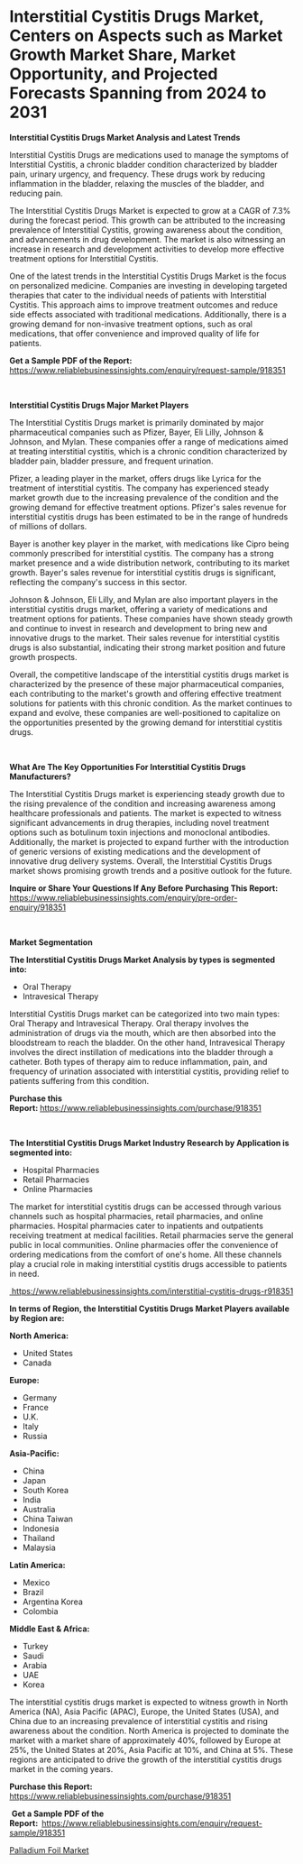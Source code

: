 <p><h1>Interstitial Cystitis Drugs Market, Centers on Aspects such as Market Growth Market Share, Market Opportunity, and Projected Forecasts Spanning from 2024 to 2031</h1></p><p><strong>Interstitial Cystitis Drugs Market Analysis and Latest Trends</strong></p>
<p><p>Interstitial Cystitis Drugs are medications used to manage the symptoms of Interstitial Cystitis, a chronic bladder condition characterized by bladder pain, urinary urgency, and frequency. These drugs work by reducing inflammation in the bladder, relaxing the muscles of the bladder, and reducing pain.</p><p>The Interstitial Cystitis Drugs Market is expected to grow at a CAGR of 7.3% during the forecast period. This growth can be attributed to the increasing prevalence of Interstitial Cystitis, growing awareness about the condition, and advancements in drug development. The market is also witnessing an increase in research and development activities to develop more effective treatment options for Interstitial Cystitis.</p><p>One of the latest trends in the Interstitial Cystitis Drugs Market is the focus on personalized medicine. Companies are investing in developing targeted therapies that cater to the individual needs of patients with Interstitial Cystitis. This approach aims to improve treatment outcomes and reduce side effects associated with traditional medications. Additionally, there is a growing demand for non-invasive treatment options, such as oral medications, that offer convenience and improved quality of life for patients.</p></p>
<p><strong>Get a Sample PDF of the Report:&nbsp;</strong> <a href="https://www.reliablebusinessinsights.com/enquiry/request-sample/918351">https://www.reliablebusinessinsights.com/enquiry/request-sample/918351</a></p>
<p>&nbsp;</p>
<p><strong>Interstitial Cystitis Drugs Major Market Players</strong></p>
<p><p>The Interstitial Cystitis Drugs market is primarily dominated by major pharmaceutical companies such as Pfizer, Bayer, Eli Lilly, Johnson & Johnson, and Mylan. These companies offer a range of medications aimed at treating interstitial cystitis, which is a chronic condition characterized by bladder pain, bladder pressure, and frequent urination.</p><p>Pfizer, a leading player in the market, offers drugs like Lyrica for the treatment of interstitial cystitis. The company has experienced steady market growth due to the increasing prevalence of the condition and the growing demand for effective treatment options. Pfizer's sales revenue for interstitial cystitis drugs has been estimated to be in the range of hundreds of millions of dollars.</p><p>Bayer is another key player in the market, with medications like Cipro being commonly prescribed for interstitial cystitis. The company has a strong market presence and a wide distribution network, contributing to its market growth. Bayer's sales revenue for interstitial cystitis drugs is significant, reflecting the company's success in this sector.</p><p>Johnson & Johnson, Eli Lilly, and Mylan are also important players in the interstitial cystitis drugs market, offering a variety of medications and treatment options for patients. These companies have shown steady growth and continue to invest in research and development to bring new and innovative drugs to the market. Their sales revenue for interstitial cystitis drugs is also substantial, indicating their strong market position and future growth prospects.</p><p>Overall, the competitive landscape of the interstitial cystitis drugs market is characterized by the presence of these major pharmaceutical companies, each contributing to the market's growth and offering effective treatment solutions for patients with this chronic condition. As the market continues to expand and evolve, these companies are well-positioned to capitalize on the opportunities presented by the growing demand for interstitial cystitis drugs.</p></p>
<p>&nbsp;</p>
<p><strong>What Are The Key Opportunities For Interstitial Cystitis Drugs Manufacturers?</strong></p>
<p><p>The Interstitial Cystitis Drugs market is experiencing steady growth due to the rising prevalence of the condition and increasing awareness among healthcare professionals and patients. The market is expected to witness significant advancements in drug therapies, including novel treatment options such as botulinum toxin injections and monoclonal antibodies. Additionally, the market is projected to expand further with the introduction of generic versions of existing medications and the development of innovative drug delivery systems. Overall, the Interstitial Cystitis Drugs market shows promising growth trends and a positive outlook for the future.</p></p>
<p><strong>Inquire or Share Your Questions If Any Before Purchasing This Report:</strong> <a href="https://www.reliablebusinessinsights.com/enquiry/pre-order-enquiry/918351">https://www.reliablebusinessinsights.com/enquiry/pre-order-enquiry/918351</a></p>
<p>&nbsp;</p>
<p><strong>Market Segmentation</strong></p>
<p><strong>The Interstitial Cystitis Drugs Market Analysis by types is segmented into:</strong></p>
<p><ul><li>Oral Therapy</li><li>Intravesical Therapy</li></ul></p>
<p><p>Interstitial Cystitis Drugs market can be categorized into two main types: Oral Therapy and Intravesical Therapy. Oral therapy involves the administration of drugs via the mouth, which are then absorbed into the bloodstream to reach the bladder. On the other hand, Intravesical Therapy involves the direct instillation of medications into the bladder through a catheter. Both types of therapy aim to reduce inflammation, pain, and frequency of urination associated with interstitial cystitis, providing relief to patients suffering from this condition.</p></p>
<p><strong>Purchase this Report:&nbsp;</strong><a href="https://www.reliablebusinessinsights.com/purchase/918351">https://www.reliablebusinessinsights.com/purchase/918351</a></p>
<p>&nbsp;</p>
<p><strong>The Interstitial Cystitis Drugs Market Industry Research by Application is segmented into:</strong></p>
<p><ul><li>Hospital Pharmacies</li><li>Retail Pharmacies</li><li>Online Pharmacies</li></ul></p>
<p><p>The market for interstitial cystitis drugs can be accessed through various channels such as hospital pharmacies, retail pharmacies, and online pharmacies. Hospital pharmacies cater to inpatients and outpatients receiving treatment at medical facilities. Retail pharmacies serve the general public in local communities. Online pharmacies offer the convenience of ordering medications from the comfort of one's home. All these channels play a crucial role in making interstitial cystitis drugs accessible to patients in need.</p></p>
<p><a href="https://www.reliablebusinessinsights.com/interstitial-cystitis-drugs-r918351">&nbsp;https://www.reliablebusinessinsights.com/interstitial-cystitis-drugs-r918351</a></p>
<p><strong>In terms of Region, the Interstitial Cystitis Drugs Market Players available by Region are:</strong></p>
<p>
    <p> <strong> North America: </strong>
        <ul>
            <li>United States</li>
            <li>Canada</li>
        </ul>
        </p> 
    <p> <strong> Europe: </strong>
        <ul>
            <li>Germany</li>
            <li>France</li>
            <li>U.K.</li>
            <li>Italy</li>
            <li>Russia</li>
        </ul>
        </p> 
    <p> <strong> Asia-Pacific: </strong>
        <ul>
            <li>China</li>
            <li>Japan</li>
            <li>South Korea</li>
            <li>India</li>
            <li>Australia</li>
            <li>China Taiwan</li>
            <li>Indonesia</li>
            <li>Thailand</li>
            <li>Malaysia</li>
        </ul>
        </p> 
    <p> <strong> Latin America: </strong>
        <ul>
            <li>Mexico</li>
            <li>Brazil</li>
            <li>Argentina Korea</li>
            <li>Colombia</li>
        </ul>
        </p> 
    <p> <strong> Middle East & Africa: </strong>
        <ul>
            <li>Turkey</li>
            <li>Saudi</li>
            <li>Arabia</li>
            <li>UAE</li>
            <li>Korea</li>
        </ul>
    </p>
    </p>
<p><p>The interstitial cystitis drugs market is expected to witness growth in North America (NA), Asia Pacific (APAC), Europe, the United States (USA), and China due to an increasing prevalence of interstitial cystitis and rising awareness about the condition. North America is projected to dominate the market with a market share of approximately 40%, followed by Europe at 25%, the United States at 20%, Asia Pacific at 10%, and China at 5%. These regions are anticipated to drive the growth of the interstitial cystitis drugs market in the coming years.</p></p>
<p><strong>Purchase this Report: </strong><a href="https://www.reliablebusinessinsights.com/purchase/918351">https://www.reliablebusinessinsights.com/purchase/918351</a></p>
<p>&nbsp;<strong>Get a Sample PDF of the Report:&nbsp;&nbsp;</strong><a href="https://www.reliablebusinessinsights.com/enquiry/request-sample/918351">https://www.reliablebusinessinsights.com/enquiry/request-sample/918351</a></p>
<p><strong></strong></p>
<p><p><a href="https://github.com/sosoelmasry38/Market-Research-Report-List-1/blob/main/palladium-foil-market.md">Palladium Foil Market</a></p></p>